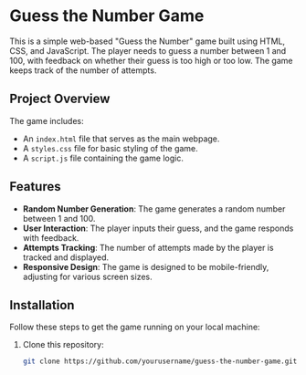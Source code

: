 # Guess the Number Game

This is a simple web-based "Guess the Number" game built using HTML, CSS, and JavaScript. The player needs to guess a number between 1 and 100, with feedback on whether their guess is too high or too low. The game keeps track of the number of attempts.

## Project Overview

The game includes:
- An `index.html` file that serves as the main webpage.
- A `styles.css` file for basic styling of the game.
- A `script.js` file containing the game logic.

## Features

- **Random Number Generation**: The game generates a random number between 1 and 100.
- **User Interaction**: The player inputs their guess, and the game responds with feedback.
- **Attempts Tracking**: The number of attempts made by the player is tracked and displayed.
- **Responsive Design**: The game is designed to be mobile-friendly, adjusting for various screen sizes.

## Installation

Follow these steps to get the game running on your local machine:

1. Clone this repository:
   ```bash
   git clone https://github.com/yourusername/guess-the-number-game.git
